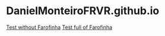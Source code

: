 # DanielMonteiroFRVR.github.io


[Test without Farofinha](https://www.example.com)
[Test full of Farofinha](https://www.example.com/gizmos)